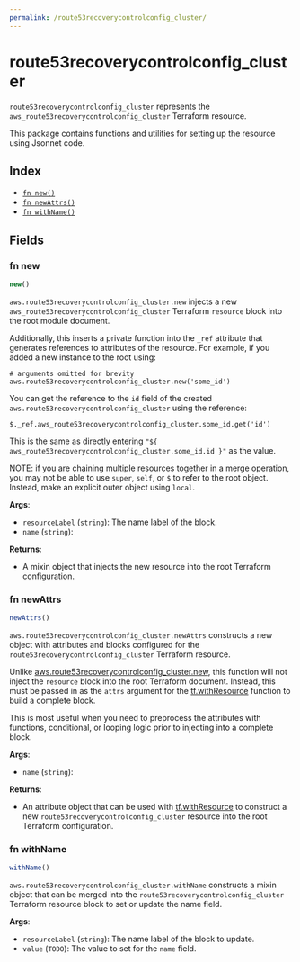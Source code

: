 ```yaml
---
permalink: /route53recoverycontrolconfig_cluster/
---
```


# route53recoverycontrolconfig_cluster

`route53recoverycontrolconfig_cluster` represents the `aws_route53recoverycontrolconfig_cluster` Terraform resource.



This package contains functions and utilities for setting up the resource using Jsonnet code.


## Index

* [`fn new()`](#fn-new)
* [`fn newAttrs()`](#fn-newattrs)
* [`fn withName()`](#fn-withname)

## Fields

### fn new

```ts
new()
```


`aws.route53recoverycontrolconfig_cluster.new` injects a new `aws_route53recoverycontrolconfig_cluster` Terraform `resource`
block into the root module document.

Additionally, this inserts a private function into the `_ref` attribute that generates references to attributes of the
resource. For example, if you added a new instance to the root using:

    # arguments omitted for brevity
    aws.route53recoverycontrolconfig_cluster.new('some_id')

You can get the reference to the `id` field of the created `aws.route53recoverycontrolconfig_cluster` using the reference:

    $._ref.aws_route53recoverycontrolconfig_cluster.some_id.get('id')

This is the same as directly entering `"${ aws_route53recoverycontrolconfig_cluster.some_id.id }"` as the value.

NOTE: if you are chaining multiple resources together in a merge operation, you may not be able to use `super`, `self`,
or `$` to refer to the root object. Instead, make an explicit outer object using `local`.

**Args**:
  - `resourceLabel` (`string`): The name label of the block.
  - `name` (`string`): 

**Returns**:
- A mixin object that injects the new resource into the root Terraform configuration.


### fn newAttrs

```ts
newAttrs()
```


`aws.route53recoverycontrolconfig_cluster.newAttrs` constructs a new object with attributes and blocks configured for the `route53recoverycontrolconfig_cluster`
Terraform resource.

Unlike [aws.route53recoverycontrolconfig_cluster.new](#fn-route53recoverycontrolconfigclusternew), this function will not inject the `resource`
block into the root Terraform document. Instead, this must be passed in as the `attrs` argument for the
[tf.withResource](https://github.com/tf-libsonnet/core/tree/main/docs#fn-withresource) function to build a complete block.

This is most useful when you need to preprocess the attributes with functions, conditional, or looping logic prior to
injecting into a complete block.

**Args**:
  - `name` (`string`): 

**Returns**:
  - An attribute object that can be used with [tf.withResource](https://github.com/tf-libsonnet/core/tree/main/docs#fn-withresource) to construct a new `route53recoverycontrolconfig_cluster` resource into the root Terraform configuration.


### fn withName

```ts
withName()
```

`aws.route53recoverycontrolconfig_cluster.withName` constructs a mixin object that can be merged into the `route53recoverycontrolconfig_cluster`
Terraform resource block to set or update the name field.



**Args**:
  - `resourceLabel` (`string`): The name label of the block to update.
  - `value` (`TODO`): The value to set for the `name` field.
